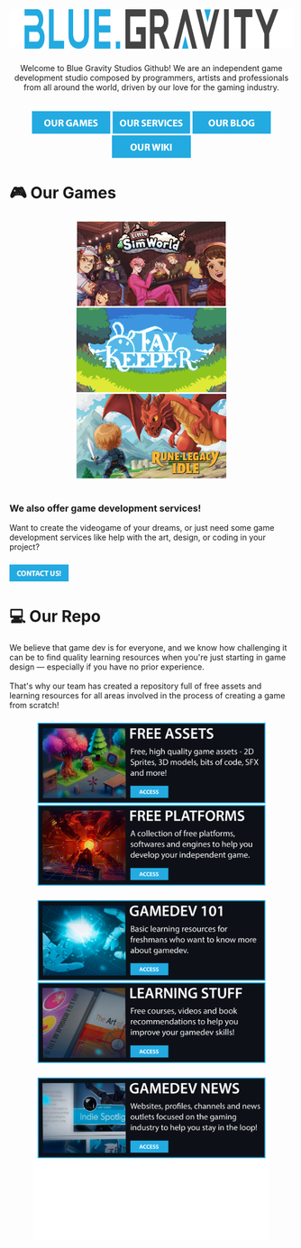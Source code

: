 [//]: #Header
<div align="center">
  <img src="https://github.com/bluegravitystudios/.github/blob/main/profile/BGS_Dark_Text_Transparent%20cut.png?raw=true" height="70"  />
</div>

###

[//]: #Intro
<div align="center">
 Welcome to Blue Gravity Studios Github! We are an independent game development studio composed by programmers, artists and professionals from all around the world, driven by our love for the gaming industry.
</div>

<br>
<br>

[//]: #Buttons
<div align="center">
  <a href="https://gravity.games/" target="_blank"><img src="https://raw.githubusercontent.com/bluegravitystudios/.github/d17667f234dc21d85edfe65b8767c873654de761/profile/Games.png" height="40" alt="Our Games"  /></a>
  <a href="https://bluegravity.games/" target="_blank"><img src="https://raw.githubusercontent.com/bluegravitystudios/.github/d17667f234dc21d85edfe65b8767c873654de761/profile/Services.png" height="40" alt="Our Services"  /></a>
  <a href="https://bluegravity.news/" target="_blank"><img src="https://raw.githubusercontent.com/bluegravitystudios/.github/d17667f234dc21d85edfe65b8767c873654de761/profile/Blog.png" height="40" alt="Our Blog"  /></a>
  <a href="https://bluegravitystudios.com/" target="_blank"><img src="https://raw.githubusercontent.com/bluegravitystudios/.github/d17667f234dc21d85edfe65b8767c873654de761/profile/Wiki.png" height="40" alt="Our Wiki"  /></a>
</div>


###

###

<h1 align="left">🎮 Our Games</h1>

###

[//]: #Games
<div align="center">
  <a href="https://bluegravitystudios.itch.io/littlesimworld" target="_blank"><img src="https://raw.githubusercontent.com/bluegravitystudios/.github/c5c5a30e75ba55b765aa1b511a3f2c676c1f4b7d/profile/LSW%20WIki.png" height="150" alt="Little Sim World"  /></a>
  <a href="https://bluegravitystudios.itch.io/faykeeper" target="_blank"><img src="https://raw.githubusercontent.com/bluegravitystudios/.github/22fb9f4bcef01e04b9f67f95da17615ff5216b84/fay.png" height="150" alt="Fay Keeper"  /></a>
  <a href="https://runes.bluegravity.games/" target="_blank"><img src="https://raw.githubusercontent.com/bluegravitystudios/.github/c5c5a30e75ba55b765aa1b511a3f2c676c1f4b7d/profile/Main%20Title.png" height="150" alt="Rune Legacy Idle"  /></a>
</div>
<br>

<h3 align="Left">
We also offer game development services!
</h3>

<div align="left">
Want to create the videogame of your dreams, or just need some game development services like help with the art, design, or coding in your project?
</div>

###
<a href="https://gravity.blue/contact/" target="_blank"><img src="https://raw.githubusercontent.com/bluegravitystudios/.github/c1f1a9f731a1c800a0d0bbe5fe1b517597a172bc/profile/Asset%2013.png" height="30" alt="Contact"  /></a>
  
###

<h1 align="left">
💻 Our Repo
</h1>

<div align="left">
We believe that game dev is for everyone, and we know how challenging it can be to find quality learning resources when you're just starting in game design — especially if you have no prior experience.
<br>
<br>
That's why our team has created a repository full of free assets and learning resources for all areas involved in the process of creating a game from scratch!
</div>

###

[//]: #Repos
<div align="center">
  <a href="https://github.com/bluegravitystudios/gamedev-free-resources" target="_blank"><img src="https://raw.githubusercontent.com/bluegravitystudios/.github/d67c92350585ff95f7f8a3c18c54b1e77abd4a55/Free%20Resources%402x.png" height="143" alt="Free Assets"  /></a>
  <a href="https://github.com/bluegravitystudios/free-engines.md"><img src="https://raw.githubusercontent.com/bluegravitystudios/.github/d67c92350585ff95f7f8a3c18c54b1e77abd4a55/Free%20Engines%20(2)%402x.png" height="143" alt="Free Platforms"  /></a>
</div>

###

<div align="center">
  <a href="https://github.com/bluegravitystudios/gamedev-101.md" target="_blank"><img src="https://raw.githubusercontent.com/bluegravitystudios/.github/d67c92350585ff95f7f8a3c18c54b1e77abd4a55/Gamedev%20101%402x.png" height="143" alt="GameDev 101"  /></a>
  <a href="https://github.com/bluegravitystudios/learning-resources.md"><img src="https://raw.githubusercontent.com/bluegravitystudios/.github/d67c92350585ff95f7f8a3c18c54b1e77abd4a55/Learning%20Resoures%20(2)%402x.png" height="143" alt="Learning Resources"  /></a>
</div>

###

<div align="center">
  <a href="https://github.com/bluegravitystudios/game-dev-news" target="_blank"><img src="https://raw.githubusercontent.com/bluegravitystudios/.github/d67c92350585ff95f7f8a3c18c54b1e77abd4a55/Gamedev%20News%20(2)%402x.png" height="143" alt="GameDev News"  /></a>
  <img src="https://raw.githubusercontent.com/bluegravitystudios/.github/0b4168ce7c27a9d17820e97f9d7d9bf0f1638b6c/Asset%2027%402x.png" height="143"/>
</div>
